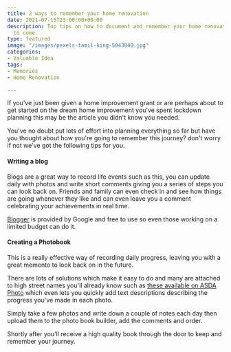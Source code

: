 ```yaml
---
title: 2 ways to remember your home renovation
date: 2021-07-15T23:00:00+00:00
description: Top tips on how to document and remember your home renovation for years
  to come.
type: featured
image: "/images/pexels-tamil-king-5043840.jpg"
categories:
- Valuable Idea
tags:
- Memories
- Home Renovation

---
```

If you've just been given a home improvement grant or are perhaps about to get started on the dream home improvement you've spent lockdown planning this may be the article you didn't know you needed.

You've no doubt put lots of effort into planning everything so far but have you thought about how you're going to remember this journey? don't worry if not we've got the following tips for you.

#### Writing a blog

Blogs are a great way to record life events such as this, you can update daily with photos and write short comments giving you a series of steps you can look back on. Friends and family can even check in and see how things are going whenever they like and can even leave you a comment celebrating your achievements in real time.

[Blogger](https://www.blogger.com/about/) is provided by Google and free to use so even those working on a limited budget can do it.

#### Creating a Photobook

This is a really effective way of recording daily progress, leaving you with a great memento to look back on in the future.

There are lots of solutions which make it easy to do and many are attached to high street names you'll already know such as [these available on ASDA Photo](https://www.asda-photo.co.uk/about/photobooks) which even lets you quickly add text descriptions describing the progress you've made in each photo.

Simply take a few photos and write down a couple of notes each day then upload them to the photo book builder, add the comments and order. 

Shortly after you'll receive a high quality book through the door to keep and remember your journey.